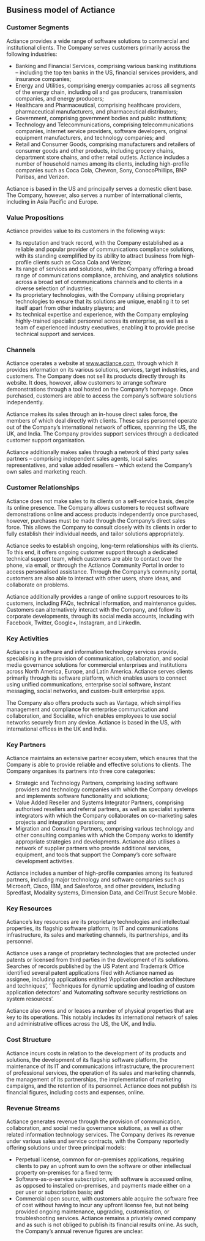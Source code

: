 Business model of Actiance
--------------------------

 ### Customer Segments

 Actiance provides a wide range of software solutions to commercial and institutional clients. The Company serves customers primarily across the following industries:

  * Banking and Financial Services, comprising various banking institutions – including the top ten banks in the US, financial services providers, and insurance companies;
 * Energy and Utilities, comprising energy companies across all segments of the energy chain, including oil and gas producers, transmission companies, and energy producers;
 * Healthcare and Pharmaceutical, comprising healthcare providers, pharmaceutical manufacturers, and pharmaceutical distributors;
 * Government, comprising government bodies and public institutions;
 * Technology and Telecommunications, comprising telecommunications companies, internet service providers, software developers, original equipment manufacturers, and technology companies; and
 * Retail and Consumer Goods, comprising manufacturers and retailers of consumer goods and other products, including grocery chains, department store chains, and other retail outlets.
  Actiance includes a number of household names among its clients, including high-profile companies such as Coca Cola, Chevron, Sony, ConocoPhillips, BNP Paribas, and Verizon.

 Actiance is based in the US and principally serves a domestic client base. The Company, however, also serves a number of international clients, including in Asia Pacific and Europe.

 ### Value Propositions

 Actiance provides value to its customers in the following ways:

  * Its reputation and track record, with the Company established as a reliable and popular provider of communications compliance solutions, with its standing exemplified by its ability to attract business from high-profile clients such as Coca Cola and Verizon;
 * Its range of services and solutions, with the Company offering a broad range of communications compliance, archiving, and analytics solutions across a broad set of communications channels and to clients in a diverse selection of industries;
 * Its proprietary technologies, with the Company utilising proprietary technologies to ensure that its solutions are unique, enabling it to set itself apart from other industry players; and
 * Its technical expertise and experience, with the Company employing highly-trained specialist personnel across its enterprise, as well as a team of experienced industry executives, enabling it to provide precise technical support and services.
  ### Channels

 Actiance operates a website at www.actiance.com, through which it provides information on its various solutions, services, target industries, and customers. The Company does not sell its products directly through its website. It does, however, allow customers to arrange software demonstrations through a tool hosted on the Company’s homepage. Once purchased, customers are able to access the company’s software solutions independently.

 Actiance makes its sales through an in-house direct sales force, the members of which deal directly with clients. These sales personnel operate out of the Company’s international network of offices, spanning the US, the UK, and India. The Company provides support services through a dedicated customer support organisation.

 Actiance additionally makes sales through a network of third party sales partners – comprising independent sales agents, local sales representatives, and value added resellers – which extend the Company’s own sales and marketing reach.

 ### Customer Relationships

 Actiance does not make sales to its clients on a self-service basis, despite its online presence. The Company allows customers to request software demonstrations online and access products independently once purchased, however, purchases must be made through the Company’s direct sales force. This allows the Company to consult closely with its clients in order to fully establish their individual needs, and tailor solutions appropriately.

 Actiance seeks to establish ongoing, long-term relationships with its clients. To this end, it offers ongoing customer support through a dedicated technical support team, which customers are able to contact over the phone, via email, or through the Actiance Community Portal in order to access personalised assistance. Through the Company’s community portal, customers are also able to interact with other users, share ideas, and collaborate on problems.

 Actiance additionally provides a range of online support resources to its customers, including FAQs, technical information, and maintenance guides. Customers can alternatively interact with the Company, and follow its corporate developments, through its social media accounts, including with Facebook, Twitter, Google+, Instagram, and LinkedIn.

 ### Key Activities

 Actiance is a software and information technology services provide, specialising in the provision of communication, collaboration, and social media governance solutions for commercial enterprises and institutions across North America, Europe, and Latin America. Actiance serves clients primarily through its software platform, which enables users to connect using unified communications, enterprise social software, instant messaging, social networks, and custom-built enterprise apps.

 The Company also offers products such as Vantage, which simplifies management and compliance for enterprise communication and collaboration, and Socialite, which enables employees to use social networks securely from any device. Actiance is based in the US, with international offices in the UK and India.

 ### Key Partners

 Actiance maintains an extensive partner ecosystem, which ensures that the Company is able to provide reliable and effective solutions to clients. The Company organises its partners into three core categories:

  * Strategic and Technology Partners, comprising leading software providers and technology companies with which the Company develops and implements software functionality and solutions;
 * Value Added Reseller and Systems Integrator Partners, comprising authorised resellers and referral partners, as well as specialist systems integrators with which the Company collaborates on co-marketing sales projects and integration operations; and
 * Migration and Consulting Partners, comprising various technology and other consulting companies with which the Company works to identify appropriate strategies and developments.
  Actiance also utilises a network of supplier partners who provide additional services, equipment, and tools that support the Company’s core software development activities.

 Actiance includes a number of high-profile companies among its featured partners, including major technology and software companies such as Microsoft, Cisco, IBM, and Salesforce, and other providers, including Spredfast, Modality systems, Dimension Data, and CellTrust Secure Mobile.

 ### Key Resources

 Actiance’s key resources are its proprietary technologies and intellectual properties, its flagship software platform, its IT and communications infrastructure, its sales and marketing channels, its partnerships, and its personnel.

 Actiance uses a range of proprietary technologies that are protected under patents or licensed from third parties in the development of its solutions. Searches of records published by the US Patent and Trademark Office identified several patent applications filed with Actiance named as assignee, including applications entitled ‘Application detection architecture and techniques’, ’ Techniques for dynamic updating and loading of custom application detectors’ and ‘Automating software security restrictions on system resources’.

 Actiance also owns and or leases a number of physical properties that are key to its operations. This notably includes its international network of sales and administrative offices across the US, the UK, and India.

 ### Cost Structure

 Actiance incurs costs in relation to the development of its products and solutions, the development of its flagship software platform, the maintenance of its IT and communications infrastructure, the procurement of professional services, the operation of its sales and marketing channels, the management of its partnerships, the implementation of marketing campaigns, and the retention of its personnel. Actiance does not publish its financial figures, including costs and expenses, online.

 ### Revenue Streams

 Actiance generates revenue through the provision of communication, collaboration, and social media governance solutions, as well as other related information technology services. The Company derives its revenue under various sales and service contracts, with the Company reportedly offering solutions under three principal models:

  * Perpetual license, common for on-premises applications, requiring clients to pay an upfront sum to own the software or other intellectual property on-premises for a fixed term;
 * Software-as-a-service subscription, with software is accessed online, as opposed to installed on-premises, and payments made either on a per user or subscription basis; and
 * Commercial open source, with customers able acquire the software free of cost without having to incur any upfront license fee, but not being provided ongoing maintenance, upgrading, customisation, or troubleshooting services.
  Actiance remains a privately owned company and as such is not obliged to publish its financial results online. As such, the Company’s annual revenue figures are unclear.